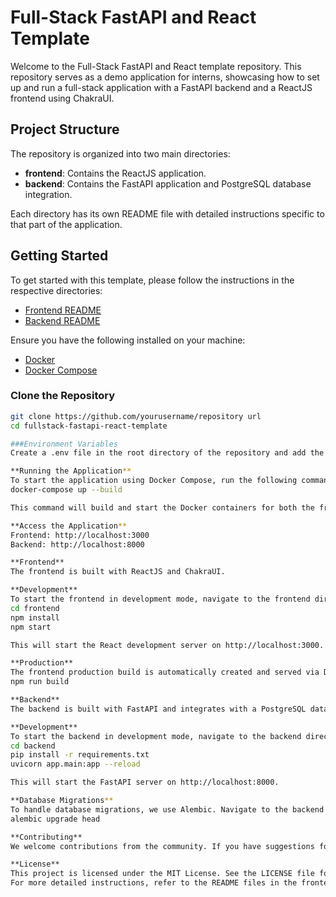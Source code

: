 # Full-Stack FastAPI and React Template

Welcome to the Full-Stack FastAPI and React template repository. This repository serves as a demo application for interns, showcasing how to set up and run a full-stack application with a FastAPI backend and a ReactJS frontend using ChakraUI.

## Project Structure

The repository is organized into two main directories:

- **frontend**: Contains the ReactJS application.
- **backend**: Contains the FastAPI application and PostgreSQL database integration.

Each directory has its own README file with detailed instructions specific to that part of the application.

## Getting Started

To get started with this template, please follow the instructions in the respective directories:

- [Frontend README](./frontend/README.md)
- [Backend README](./backend/README.md)
  
Ensure you have the following installed on your machine:

- [Docker](https://docs.docker.com/get-docker/)
- [Docker Compose](https://docs.docker.com/compose/install/)

### Clone the Repository

```bash
git clone https://github.com/yourusername/repository url
cd fullstack-fastapi-react-template

###Environment Variables
Create a .env file in the root directory of the repository and add the necessary environment variables. Use the provided .env.example as a reference.

**Running the Application**
To start the application using Docker Compose, run the following command in the root directory:
docker-compose up --build

This command will build and start the Docker containers for both the frontend and backend services.

**Access the Application**
Frontend: http://localhost:3000
Backend: http://localhost:8000

**Frontend**
The frontend is built with ReactJS and ChakraUI.

**Development**
To start the frontend in development mode, navigate to the frontend directory and run:
cd frontend
npm install
npm start

This will start the React development server on http://localhost:3000.

**Production**
The frontend production build is automatically created and served via Docker Compose. To create a production build manually, run:
npm run build

**Backend**
The backend is built with FastAPI and integrates with a PostgreSQL database.

**Development**
To start the backend in development mode, navigate to the backend directory and run:
cd backend
pip install -r requirements.txt
uvicorn app.main:app --reload

This will start the FastAPI server on http://localhost:8000.

**Database Migrations**
To handle database migrations, we use Alembic. Navigate to the backend directory and run:
alembic upgrade head

**Contributing**
We welcome contributions from the community. If you have suggestions for improvements, feel free to create a pull request or open an issue.

**License**
This project is licensed under the MIT License. See the LICENSE file for details.
For more detailed instructions, refer to the README files in the frontend and backend directories.




